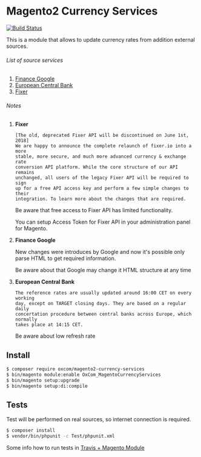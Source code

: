 # Magento2 Currency Services

[![Build Status](https://app.travis-ci.com/OxCom/magento2-currency-services.svg?branch=master)](https://app.travis-ci.com/OxCom/magento2-currency-services)

This is a module that allows to update currency rates from addition external sources.

###### List of source services
1. [Finance Google](https://finance.google.com/finance/converter)
2. [European Central Bank](http://www.ecb.europa.eu/stats/policy_and_exchange_rates/euro_reference_exchange_rates/html/index.en.html)
3. [Fixer](http://fixer.io/)

###### Notes
1. **Fixer**
    ```
    [The old, deprecated Fixer API will be discontinued on June 1st, 2018]
    We are happy to announce the complete relaunch of fixer.io into a more 
    stable, more secure, and much more advanced currency & exchange rate 
    conversion API platform. While the core structure of our API remains 
    unchanged, all users of the legacy Fixer API will be required to sign 
    up for a free API access key and perform a few simple changes to their 
    integration. To learn more about the changes that are required.
    ```
    
    Be aware that free access to Fixer API has limited functionality.

    You can setup Access Token for Fixer API in your administration panel 
    for Magento.

2. **Finance Google**

    New changes were introduces by Google and now it's possible only parse 
    HTML to get required information.
    
    Be aware about that Google may change it HTML structure at any time

3. **European Central Bank**

    ```
    The reference rates are usually updated around 16:00 CET on every working 
    day, except on TARGET closing days. They are based on a regular daily 
    concertation procedure between central banks across Europe, which normally 
    takes place at 14:15 CET.
    ```
    
    Be aware about low refresh rate

## Install
```bash
$ composer require oxcom/magento2-currency-services
$ bin/magento module:enable OxCom_MagentoCurrencyServices
$ bin/magento setup:upgrade
$ bin/magento setup:di:compile
```

## Tests
Test will be performed on real sources, so internet connection is required.

```bash
$ composer install
$ vendor/bin/phpunit -c Test/phpunit.xml
```

Some info how to run tests in [Travis + Magento Module](https://gordonlesti.com/magento2-extension-development-with-travis-ci/)
